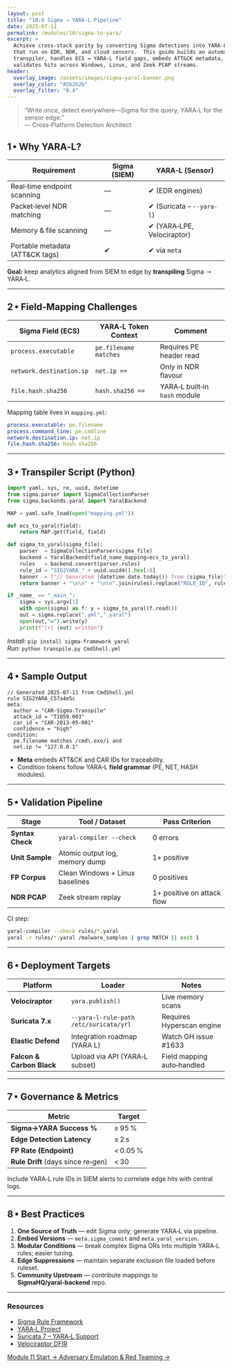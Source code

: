 ```yaml
---
layout: post
title: "10.6 Sigma → YARA‑L Pipeline"
date: 2025-07-11
permalink: /modules/10/sigma-to-yara/
excerpt: >
  Achieve cross‑stack parity by converting Sigma detections into YARA‑L rules
  that run on EDR, NDR, and cloud sensors.  This guide builds an automated
  transpiler, handles ECS ↔ YARA‑L field gaps, embeds ATT&CK metadata, and
  validates hits across Windows, Linux, and Zeek PCAP streams.
header:
  overlay_image: /assets/images/sigma-yaral-banner.png
  overlay_color: "#2b2b2b"
  overlay_filter: "0.4"
---
```


> “Write once, detect everywhere—Sigma for the query, YARA‑L for the sensor
> edge.”  
> — Cross‑Platform Detection Architect

## 1 • Why YARA‑L?

| Requirement                     | Sigma (SIEM) | YARA‑L (Sensor) |
|---------------------------------|--------------|-----------------|
| Real‑time endpoint scanning      | —            | ✔ (EDR engines) |
| Packet‑level NDR matching        | —            | ✔ (Suricata – `--yara-l`) |
| Memory & file scanning           | —            | ✔ (YARA‑LPE, Velociraptor) |
| Portable metadata (ATT&CK tags)  | ✔           | ✔ via `meta`    |

**Goal:** keep analytics aligned from SIEM to edge by **transpiling** Sigma ⇢ YARA‑L.

---

## 2 • Field‑Mapping Challenges

| Sigma Field (ECS)        | YARA‑L Token Context   | Comment                            |
|--------------------------|------------------------|------------------------------------|
| `process.executable`     | `pe.filename matches`  | Requires PE header read            |
| `network.destination.ip` | `net.ip ==`            | Only in NDR flavour                |
| `file.hash.sha256`       | `hash.sha256 ==`       | YARA‑L built‑in `hash` module      |

Mapping table lives in `mapping.yml`:

```yaml
process.executable: pe.filename
process.command_line: pe.cmdline
network.destination.ip: net.ip
file.hash.sha256: hash.sha256
```

---

## 3 • Transpiler Script (Python)

```python
import yaml, sys, re, uuid, datetime
from sigma.parser import SigmaCollectionParser
from sigma.backends.yaral import YaralBackend

MAP = yaml.safe_load(open("mapping.yml"))

def ecs_to_yaral(field):
    return MAP.get(field, field)

def sigma_to_yaral(sigma_file):
    parser  = SigmaCollectionParser(sigma_file)
    backend = YaralBackend(field_name_mapping=ecs_to_yaral)
    rules   = backend.convert(parser.rules)
    rule_id = "SIG2YARA_" + uuid.uuid4().hex[:8]
    banner  = f"// Generated {datetime.date.today()} from {sigma_file}"
    return banner + "\n\n" + "\n\n".join(rules).replace("RULE_ID", rule_id)

if _name_ == "_main_":
    sigma = sys.argv[1]
    with open(sigma) as f: y = sigma_to_yaral(f.read())
    out = sigma.replace(".yml",".yaral")
    open(out,"w").write(y)
    print(f"[+] {out} written")
```

*Install:* `pip install sigma-framework yaral`  
*Run:* `python transpile.py CmdShell.yml`

---

## 4 • Sample Output

```yaral
// Generated 2025‑07‑11 from CmdShell.yml
rule SIG2YARA_C57a4e5c
meta:
  author = "CAR‑Sigma‑Transpile"
  attack_id = "T1059.003"
  car_id = "CAR-2013-05-001"
  confidence = "high"
condition:
  pe.filename matches /cmd\.exe/i and
  net.ip != "127.0.0.1"
```

- **Meta** embeds ATT&CK and CAR IDs for traceability.  
- Condition tokens follow YARA‑L **field grammar** (PE, NET, HASH modules).

---

## 5 • Validation Pipeline

| Stage            | Tool / Dataset                           | Pass Criterion |
|------------------|------------------------------------------|----------------|
| **Syntax Check** | `yaral-compiler --check`                 | 0 errors       |
| **Unit Sample**  | Atomic output log, memory dump           | 1+ positive    |
| **FP Corpus**    | Clean Windows + Linux baselines          | 0 positives    |
| **NDR PCAP**     | Zeek stream replay                       | 1+ positive on attack flow |

CI step:

```bash
yaral-compiler --check rules/*.yaral
yaral -r rules/*.yaral /malware_samples | grep MATCH || exit 1
```

---

## 6 • Deployment Targets

| Platform            | Loader                                 | Notes                       |
|---------------------|----------------------------------------|-----------------------------|
| **Velociraptor**    | `yara.publish()`                       | Live memory scans           |
| **Suricata 7.x**    | `--yara-l-rule-path /etc/suricata/yrl` | Requires Hyperscan engine   |
| **Elastic Defend**  | Integration roadmap (YARA L)           | Watch GH issue #1633        |
| **Falcon & Carbon Black** | Upload via API (YARA‑L subset)   | Field mapping auto‑handled  |

---

## 7 • Governance & Metrics

| Metric                    | Target |
|---------------------------|--------|
| **Sigma→YARA Success %**  | ≥ 95 % |
| **Edge Detection Latency**| ≤ 2 s  |
| **FP Rate (Endpoint)**    | < 0.05 % |
| **Rule Drift** (days since re‑gen) | < 30 |

Include YARA‑L rule IDs in SIEM alerts to correlate edge hits with central logs.

---

## 8 • Best Practices

1. **One Source of Truth** — edit Sigma only; generate YARA‑L via pipeline.  
2. **Embed Versions** — `meta.sigma_commit` and `meta.yaral_version`.  
3. **Modular Conditions** — break complex Sigma ORs into multiple YARA‑L rules; easier tuning.  
4. **Edge Suppressions** — maintain separate exclusion file loaded before ruleset.  
5. **Community Upstream** — contribute mappings to **SigmaHQ/yaral‑backend** repo.

---

<div class="post-resources container">
  <h3>Resources</h3>
  <ul>
    <li><a href="https://github.com/SigmaHQ/sigma" target="_blank">Sigma Rule Framework</a></li>
    <li><a href="https://github.com/yaral-lang/yaral" target="_blank">YARA‑L Project</a></li>
    <li><a href="https://suricata.io/2024/04/01/suricata-7-0-features-yara-l/" target="_blank">Suricata 7 – YARA‑L Support</a></li>
    <li><a href="https://github.com/mitre/velociraptor" target="_blank">Velociraptor DFIR</a></li>
  </ul>
</div>

<a href="{{ site.baseurl }}/modules/adversary-emulation/" class="next-link">Module 11 Start → Adversary Emulation & Red Teaming →</a>
